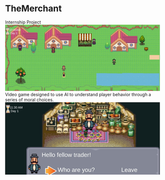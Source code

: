 # TheMerchant
Internship Project
![Village Map](https://github.com/Kuriboss/TheMerchant/blob/main/merchant%20game.jpg)
Video game designed to use AI to understand player behavior through a series of moral choices.
![Tent Map](https://github.com/Kuriboss/TheMerchant/blob/main/merch.jpg)
